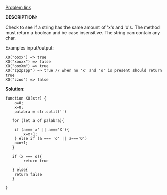 <a href="https://www.codewars.com/kata/55908aad6620c066bc00002a" target="_blank"> Problem link </a>

**DESCRIPTION:**

Check to see if a string has the same amount of 'x's and 'o's. The method must return a boolean and be case insensitive. The string can contain any char.

Examples input/output:

```
XO("ooxx") => true
XO("xooxx") => false
XO("ooxXm") => true
XO("zpzpzpp") => true // when no 'x' and 'o' is present should return true
XO("zzoo") => false

```

**Solution:**

```
function XO(str) {
    o=0;
    x=0;
    palabra = str.split('')

   for (let a of palabra){

    if (a==='x' || a==='X'){
        x=x+1;
    } else if (a === 'o' || a==='O')
    o=o+1;
   }
   
   if (x === o){
        return true
    
   } else{
    return false
   }
    
}

```
